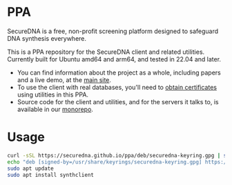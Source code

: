 # PPA
SecureDNA is a free, non-profit screening platform designed to safeguard DNA synthesis everywhere.

This is a PPA repository for the SecureDNA client and related utilities.  Currently built for Ubuntu amd64 and arm64, and tested in 22.04 and later.

- You can find information about the project as a whole, including papers and a live demo, at the [main site](https://securedna.org).
- To use the client with real databases, you'll need to [obtain certificates](https://securedna.org/start/) using utilities in this PPA.
- Source code for the client and utilities, and for the servers it talks to, is available in our [monorepo](https://github.com/SecureDNA/SecureDNA).

# Usage

```bash
curl -sSL https://securedna.github.io/ppa/deb/securedna-keyring.gpg | sudo tee /usr/share/keyrings/securedna-keyring.gpg > /dev/null
echo "deb [signed-by=/usr/share/keyrings/securedna-keyring.gpg] https://securedna.github.io/ppa/deb ./" | sudo tee /etc/apt/sources.list.d/securedna.list > /dev/null
sudo apt update
sudo apt install synthclient
```
